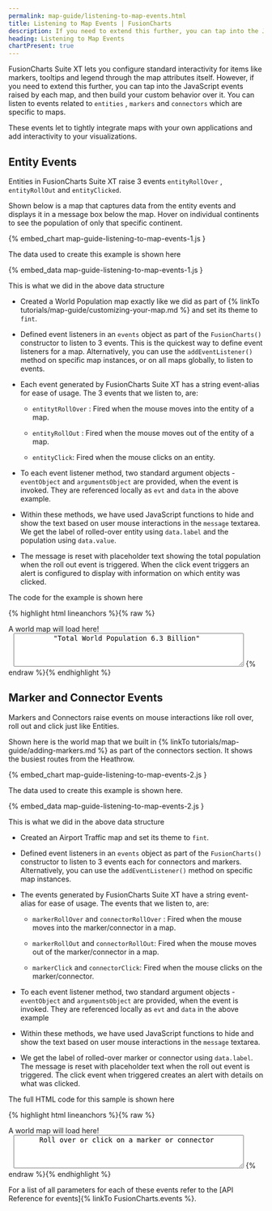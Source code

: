 ```yaml
---
permalink: map-guide/listening-to-map-events.html
title: Listening to Map Events | FusionCharts
description: If you need to extend this further, you can tap into the JavaScript events raised by each map, and then build your custom behavior over it.
heading: Listening to Map Events
chartPresent: true
---
```


FusionCharts Suite XT lets you configure standard interactivity for items like markers, tooltips and legend through the map attributes itself. However, if you need to extend this further, you can tap into the JavaScript events raised by each map, and then build your custom behavior over it. You can listen to events related to `entities` , `markers` and `connectors` which are specific to maps.

These events let to tightly integrate maps with your own applications and add interactivity to your visualizations.

## Entity Events

Entities in FusionCharts Suite XT raise 3 events  `entityRollOver` , `entityRollOut` and  `entityClicked`.

Shown below is a map that captures data from the entity events and displays it in a message box below the map. Hover on individual continents to see the population of only that specific continent.

{% embed_chart map-guide-listening-to-map-events-1.js }

The data used to create this example is shown here

{% embed_data map-guide-listening-to-map-events-1.js }

This is what we did in the above data structure

* Created a World Population map exactly like we did as part of {% linkTo tutorials/map-guide/customizing-your-map.md %} and set its theme to `fint`.

* Defined event listeners in an `events` object as part of  the `FusionCharts()` constructor to listen to 3 events. This is the quickest way to define event listeners for a map. Alternatively, you can use the `addEventListener()` method on specific map instances, or on all maps globally, to listen to events.

* Each event generated by FusionCharts Suite XT has a string event-alias for ease of usage. The 3 events that we listen to, are:

    * `entitytRollOver` : Fired when the mouse moves into the entity of a map.

    * `entityRollOut` : Fired when the mouse moves out of the entity of a map.

    * `entityClick`: Fired when the mouse clicks on an entity.

* To each event listener method, two standard argument objects - `eventObject` and `argumentsObject` are provided, when the event is invoked. They are referenced locally as `evt` and `data` in the above example.

* Within these methods, we have used JavaScript functions to hide and show the text based on user mouse interactions in the `message` textarea. We get the label of rolled-over entity using `data.label` and the population using `data.value`.

* The message is reset with placeholder text showing the total population when the roll out event is triggered. When the click event triggers an alert is configured to display with information on which entity was clicked.

The code for the example is shown here

{% highlight html lineanchors %}{% raw %}
<html>
<head>
    <title>A Data Driven Map</title>
    <script type="text/javascript" src="fusioncharts/fusioncharts.js"></script>
    <script type="text/javascript" src="fusioncharts/themes/fusioncharts.theme.fint.js"></script>
<script>
FusionCharts.ready(function() {
    var populationMap = new FusionCharts({
        type: 'maps/world',
        renderAt: 'chart-container',
        width: '600',
        height: '400',
        dataFormat: 'json',
        dataSource: {
            "chart": {
                "caption": "Global Population",
                "theme": "fint",
                "formatNumberScale": "0",
                "numberSuffix": "M",
                "showLabels": "1",
                "showToolTip": "0"
            },
            "colorrange": {
                "color": [{
                    "minvalue": "0",
                    "maxvalue": "100",
                    "code": "#D0DFA3",
                    "displayValue": "< 100M"
                }, {
                    "minvalue": "100",
                    "maxvalue": "500",
                    "code": "#B0BF92",
                    "displayValue": "100-500M"
                }, {
                    "minvalue": "500",
                    "maxvalue": "1000",
                    "code": "#91AF64",
                    "displayValue": "500M-1B"
                }, {
                    "minvalue": "1000",
                    "maxvalue": "5000",
                    "code": "#A9FF8D",
                    "displayValue": "> 1B"
                }]
            },
            "data": [{
                "id": "NA",
                "value": "515"
            }, {
                "id": "SA",
                "value": "373"
            }, {
                "id": "AS",
                "value": "3875"
            }, {
                "id": "EU",
                "value": "727"
            }, {
                "id": "AF",
                "value": "885"
            }, {
                "id": "AU",
                "value": "32"
            }],
        },
        "events": {
            "entityRollover": function(evt, data) {
                document.getElementById('message').value = "" + data.label + "\n" + "Population: " + data.value + "M";
            },
            "entityRollout": function(evt, data) {
                document.getElementById('message').value =
                    "Total World Population - 6.3 Billion";
            },
            "entityClick": function(evt, data) {
                alert("You have clicked on " + data.label + ".");
            },
        }
    }).render();
});
</script>
</head>
<body>
    <div id="chart-container">A world map will load here!</div>
    <textarea id="message" rows="4" cols="54" style='margin-left:10px;text-align:center'>"Total World Population 6.3 Billion" </textarea>
</body>
</html>
{% endraw %}{% endhighlight %}

## Marker and Connector Events

Markers and Connectors raise events on mouse interactions like roll over, roll out and click just like Entities.

Shown here is the world map that we built in {% linkTo tutorials/map-guide/adding-markers.md %} as part of the connectors section. It shows the busiest routes from the Heathrow.

{% embed_chart map-guide-listening-to-map-events-2.js }

The data used to create this example is shown here.

{% embed_data map-guide-listening-to-map-events-2.js }

This is what we did in the above data structure

* Created an Airport Traffic map and set its theme to `fint`.

* Defined event listeners in an `events` object as part of  the `FusionCharts()` constructor to listen to 3 events each for connectors and markers. Alternatively, you can use the `addEventListener()` method on specific map instances.

* The events generated by FusionCharts Suite XT have a string event-alias for ease of usage. The  events that we listen to, are:

    * `markerRollOver` and `connectorRollOver` : Fired when the mouse moves into the marker/connector in a map.

    * `markerRollOut` and `connectorRollOut`: Fired when the mouse moves out of the marker/connector in a map.

    * `markerClick` and `connectorClick`: Fired when the mouse clicks on the marker/connector.

* To each event listener method, two standard argument objects - `eventObject` and `argumentsObject` are provided, when the event is invoked. They are referenced locally as `evt` and `data` in the above example

* Within these methods, we have used JavaScript functions to hide and show the text based on user mouse interactions in the `message` textarea.

* We get the label of rolled-over marker or connector using `data.label`. The message is reset with placeholder text when the roll out event is triggered. The click event when triggered creates an alert with details on what was clicked.

The full HTML code for this sample is shown here

{% highlight html lineanchors %}{% raw %}
<html>
<head>
    <title>A Data Driven Map</title>
    <script type="text/javascript" src="fusioncharts/fusioncharts.js"></script>
    <script type="text/javascript" src="fusioncharts/themes/fusioncharts.theme.fint.js"></script>
<script>
FusionCharts.ready(function() {
    var routesMap = new FusionCharts({
        type: 'maps/world',
        renderAt: 'chart-container',
        width: '600',
        height: '400',
        dataFormat: 'json',
        dataSource: {
            "chart": {
                "caption": "Busiest Routes from Heathrow Airport",
                "subcaption": "For the year 2014",
                "theme": "fint",
                "markerBgColor": "#FF0000",
                "markerRadius": "10",
                "connectorColor": "#0CB2B0",
                "connectorHoverColor": "#339933",
                "entityFillColor": "#CECED2",
                "entityFillHoverColor": "#E5E5E9"
            },
            "markers": {
                "items": [{
                    "id": "London",
                    "shapeid": "triangle",
                    "x": "340.23",
                    "y": "125.9",
                    "label": "LHR",
                    "tooltext": "Heathrow International Airport {br}IACL Code : EGLL",
                    "labelpos": "left"
                }, {
                    "id": "New York",
                    "shapeid": "triangle",
                    "x": "178.14",
                    "y": "154.9",
                    "label": "JFK",
                    "tooltext": "John F Kennedy Airport {br}IACL Code : KJFK",
                    "labelpos": "bottom"
                }, {
                    "id": "Dubai",
                    "shapeid": "triangle",
                    "x": "458.14",
                    "y": "203.9",
                    "label": "DXB",
                    "tooltext": "Dubai International Airport {br} IACL Code : OMDB",
                    "labelpos": "bottom"
                }, {
                    "id": "Singapore",
                    "shapeid": "triangle",
                    "x": "558.14",
                    "y": "255.9",
                    "label": "SIN",
                    "tooltext": "Singapore International Airport {br} IACL Code : WSSS",
                    "labelpos": "bottom"
                }, {
                    "id": "Hong Kong",
                    "shapeid": "triangle",
                    "x": "573.14",
                    "y": "202.9",
                    "label": "HKG",
                    "tooltext": "Hong Kong International Airport {br} IACL Code : VHHH",
                    "labelpos": "bottom"
                }],
                "connectors": [{
                    "from": "London",
                    "to": "Hong Kong",
                    "tooltext": "<b>London to Hong Kong</b>{br} Total Passengers: 1,801,520",
                    "label": "LHR to HKK"
                }, {
                    "from": "London",
                    "to": "Singapore",
                    "tooltext": "<b>London to Singapore</b>{br} Total Passengers: 1,507,032",
                    "label": "LHR to SIN"
                }, {
                    "from": "London",
                    "to": "New York",
                    "tooltext": "<b>London to New York{br} Total Passengers: 2,551,276",
                    "label": "LHR to NYC"
                }, {
                    "from": "London",
                    "to": "Dubai",
                    "tooltext": "<b>London to Dubai</b>{br} Total Passengers: 1,974,078",
                    "label": "LHR to DXB"
                }]
            }
        },
        "events": {
            "connectorRollover": function(evt, data) {
                document.getElementById('message').value = data.label;
            },
            "connectorRollout": function(evt, data) {
                document.getElementById('message').value = "Rollover or click on a marker or connector";
            },
            "connectorClick": function(evt, data) {
                alert("You have selected the connector from " + data.label + ". \n Click on OK to continue.");
            },
            "markerRollover": function(evt, data) {
                document.getElementById('message').value = "" + data.label;
            },
            "markerRollout": function(evt, data) {
                document.getElementById('message').value = "Rollover or click on a marker or connector";
            },
            "markerClick": function(evt, data) {
                alert("You have selected " + data.label + " Airport" + ". \n Click on OK to continue.");
            },
        }
    }).render();
});
</script>
</head>
<body>
    <div id="chart-container">A world map will load here!</div>
    <textarea id="message" rows="4" cols="54" style='margin-left:10px;text-align:center'>Roll over or click on a marker or connector </textarea>
</body>
</html>
{% endraw %}{% endhighlight %}

For a list of all parameters for each of these events refer to the [API Reference for events]{% linkTo FusionCharts.events %}.
